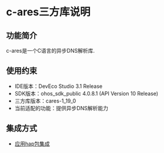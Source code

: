 # c-ares三方库说明
## 功能简介
c-ares是一个C语言的异步DNS解析库.
## 使用约束
- IDE版本：DevEco Studio 3.1 Release
- SDK版本：ohos_sdk_public 4.0.8.1 (API Version 10 Release)
- 三方库版本：cares-1_19_0
- 当前适配的功能：提供异步DNS解析能力

## 集成方式
+ [应用hap包集成](docs/hap_integrate.md)
